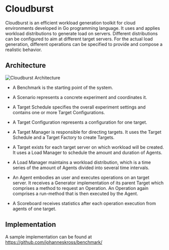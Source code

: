 # Cloudburst


Cloudburst is an efficient workload generation toolkit for cloud environments developed in Go programming language. It uses and applies workload distributions to generate load on servers. Different distributions can be configured to aim at different target servers. For the actual load generation, different operations can be specified to provide and compose a realistic behavior.

## Architecture

![Cloudburst Architecture](https://github.com/johanneskross/cloudburst/blob/refactoring/cloudburst_architecture.png?raw=true "Cloudburst Architecture")

* A Benchmark is the starting point of the system. 

* A Scenario represents a concrete experiment and coordinates it.

* A Target Schedule specifies the overall experiment settings and contains one or more Target Configurations.

* A Target Configuration represents a configuration for one target.

* A Target Manager is responsible for directing targets. It uses the Target Schedule and a Target Factory to create Targets.

* A Target exists for each target server on which workload will be created. It uses a Load Manager to schedule the amount and duration of Agents.

* A Load Manager maintains a workload distribution, which is a time series of the amount of Agents divided into several time intervals. 

* An Agent embodies an user and executes operations on an target server. It receives a Generator implementation of its parent Target which comprises a method to request an Operation. An Operation again comprises a run-method that is then executed by the Agent. 

* A Scoreboard receives statistics after each operation execution from agents of one target.

## Implementation

A sample implementation can be found at https://github.com/johanneskross/benchmark/
